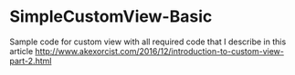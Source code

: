 # SimpleCustomView-Basic
Sample code for custom view with all required code that I describe in this article
http://www.akexorcist.com/2016/12/introduction-to-custom-view-part-2.html
